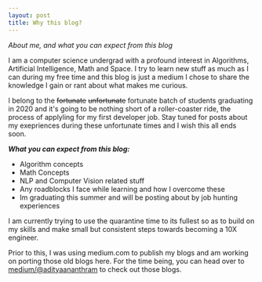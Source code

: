 ```yaml
---
layout: post
title: Why this blog?
---
```

_About me, and what you can expect from this blog_

I am a computer science undergrad with a profound interest in Algorithms, Artificial Intelligence, Math and Space. I try to learn new stuff as much as I can during my free time and this blog is just a medium I chose to share the knowledge I gain or rant about what makes me curious.

I belong to the ~~fortunate~~ ~~unfortunate~~ fortunate batch of students graduating in 2020 and it's going to be nothing short of a roller-coaster ride, the process of applyling for my first developer job. Stay tuned for posts about my exepriences during these unfortunate times and I wish this all ends soon.
 
***What you can expect from this blog:***
- Algorithm concepts
- Math Concepts
- NLP and Computer Vision related stuff
- Any roadblocks I face while learning and how I overcome these
- Im graduating this summer and will be posting about by job hunting experiences

I am currently trying to use the quarantine time to its fullest so as to build on my skills and make small but consistent steps towards becoming a 10X engineer. 

Prior to this, I was using medium.com to publish my blogs and am working on porting those old blogs here. For the time being, you can head over to [medium/@adityaananthram](https://medium.com/@adityaananthram) to check out those blogs.
